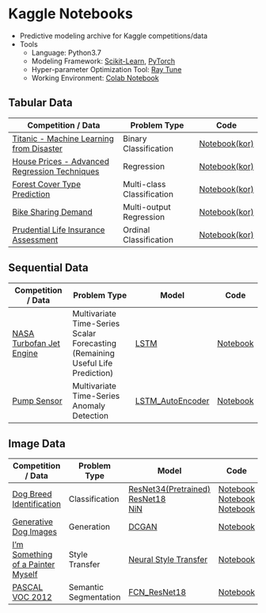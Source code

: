 # Kaggle Notebooks
- Predictive modeling archive for Kaggle competitions/data
- Tools
  - Language: Python3.7
  - Modeling Framework: [Scikit-Learn](https://scikit-learn.org/stable/), [PyTorch](https://pytorch.org/)
  - Hyper-parameter Optimization Tool: [Ray Tune](https://docs.ray.io/en/latest/tune/index.html)
  - Working Environment: [Colab Notebook](https://colab.research.google.com/)

## Tabular Data
| Competition / Data                                                                      | Problem Type               | Code                                                                                        |
|-------------------------------------------------------------------------------------|----------------------------|-------------------------------------------------------------------------------------------------------------|
| [Titanic - Machine Learning from Disaster](https://www.kaggle.com/c/titanic)                                         | Binary Classification      | [Notebook(kor)](https://colab.research.google.com/drive/1okqZ7yFba9xVnke9Px3AapLunupCeMog?usp=sharing)      |
| [House Prices - Advanced Regression Techniques](https://www.kaggle.com/c/house-prices-advanced-regression-techniques) | Regression                 | [Notebook(kor)](https://colab.research.google.com/drive/1n9XYmcvefp6rSD-rH7uZqfw3eVQ_cnxh?usp=sharing)  |
| [Forest Cover Type Prediction](https://www.kaggle.com/c/forest-cover-type-prediction)          | Multi-class Classification | [Notebook(kor)](https://colab.research.google.com/drive/1Kgd6OOrRE7rXrl62HTu4PHtAED2d2zWJ?usp=sharing)  |
| [Bike Sharing Demand](https://www.kaggle.com/c/bike-sharing-demand)                 | Multi-output Regression    | [Notebook(kor)](https://colab.research.google.com/drive/1FihAHMXlpPxLwlpa-B261IcY1zisMrEL?usp=sharing) |
| [Prudential Life Insurance Assessment](https://www.kaggle.com/c/prudential-life-insurance-assessment)                 | Ordinal Classification    | [Notebook(kor)](https://colab.research.google.com/drive/1WPxPqsUsWxgZcmeHRsXn-jYR6aJLdegO?usp=sharing) |

## Sequential Data
| Competition / Data                                                                                          | Problem Type        | Model  | Code |
|----------------------------------------------------------------------------------------------------------|-------------------| ----|------------------|
| [NASA Turbofan Jet Engine](https://www.kaggle.com/datasets/behrad3d/nasa-cmaps) | Multivariate Time-Series Scalar Forecasting <br> (Remaining Useful Life Prediction) | [LSTM](https://ieeexplore.ieee.org/document/7998311) | [Notebook](https://colab.research.google.com/drive/1BfLSPNT2reXh1M1KztdFwOa-JYURpDDl?usp=sharing)|
| [Pump Sensor](https://www.kaggle.com/datasets/nphantawee/pump-sensor-data)                            | Multivariate Time-Series Anomaly Detection       | [LSTM_AutoEncoder](https://arxiv.org/abs/1607.00148) |  [Notebook](https://colab.research.google.com/drive/1iOdhjbuNhE1nesQiY5ST6RCWlWao9MCz?usp=sharing)|

## Image Data
| Competition / Data                                                                                          | Problem Type     | Model      | Code |
|----------------------------------------------------------------------------------------------------------|-----------------------|-----|-------------|
| [Dog Breed Identification](https://www.kaggle.com/c/dog-breed-identification)                            | Classification        | [ResNet34(Pretrained)](https://www.cv-foundation.org/openaccess/content_cvpr_2016/papers/He_Deep_Residual_Learning_CVPR_2016_paper.pdf) <br> [ResNet18](https://www.cv-foundation.org/openaccess/content_cvpr_2016/papers/He_Deep_Residual_Learning_CVPR_2016_paper.pdf) <br> [NiN](https://arxiv.org/abs/1312.4400) | [Notebook](https://colab.research.google.com/drive/1iNMV8kik9ue6sy8DPgG73zT7wO_pQKtB?usp=sharing)  <br> [Notebook](https://colab.research.google.com/drive/1d1jMyWEWMVLBvOOvU5AAhD69V9_uSZDF?usp=sharing) <br> [Notebook](https://colab.research.google.com/drive/1X_MktEUblvBMyfZebMm88sEj0oQL3HEE?usp=sharing)|
| [Generative Dog Images](https://www.kaggle.com/competitions/generative-dog-images)                            | Generation        | [DCGAN](https://arxiv.org/abs/1511.06434) |  [Notebook](https://colab.research.google.com/drive/1wnSNIV6uiL7r4prkPxs-yDMyDzaG3R7J?usp=sharing)| 
| [I’m Something of a Painter Myself](https://www.kaggle.com/c/gan-getting-started)                        | Style Transfer        | [Neural Style Transfer](https://www.cv-foundation.org/openaccess/content_cvpr_2016/papers/Gatys_Image_Style_Transfer_CVPR_2016_paper.pdf) |  [Notebook](https://colab.research.google.com/drive/1FduBuKqs3ToSrnRekxcxUQfzkaHbJcBr?usp=sharing)|
| [PASCAL VOC 2012](https://www.kaggle.com/datasets/huanghanchina/pascal-voc-2012) | Semantic Segmentation | [FCN_ResNet18](https://ieeexplore.ieee.org/document/7298965) |  [Notebook](https://colab.research.google.com/drive/1C-o68TRZc8YThVyEWbLnEKn-G0_JgwK0?usp=sharing)|

